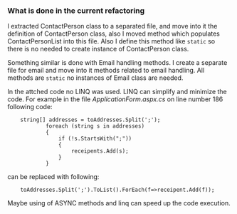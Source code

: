 ### What is done in the current refactoring

I extracted ContactPerson class to a separated file, and move into it the definition of ContactPerson class, also I moved method which populates ContactPersonList into this file. Also I define this method like `static` so there is no needed to create instance of ContactPerson class.

Something similar is done with Email handling methods. I create a separate file for email and move into it methods related to email handling. All methods are `static` no instances of Email class are needed.

In the attched code no LINQ was used. LINQ can simplify and minimize the code.
For example in the file *ApplicationForm.aspx.cs* on line number 186 following code:
        
        string[] addresses = toAddresses.Split(';');
                foreach (string s in addresses)
                {
                    if (!s.StartsWith(";"))
                    {
                        receipents.Add(s);
                    }
                }
can be replaced with following:

        toAddresses.Split(';').ToList().ForEach(f=>receipent.Add(f));
        
Maybe using of ASYNC methods and linq can speed up the code execution. 
